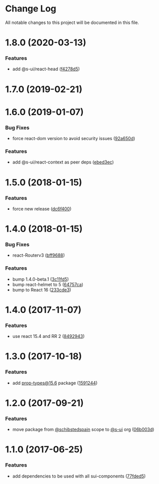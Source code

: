 # Change Log

All notable changes to this project will be documented in this file.

# 1.8.0 (2020-03-13)


### Features

* add @s-ui/react-head ([f4278d5](https://github.com/SUI-Components/sui/commit/f4278d5bfc1c2e1a6507a3905703e83cbc6924e4))



# 1.7.0 (2019-02-21)



# 1.6.0 (2019-01-07)


### Bug Fixes

* force react-dom version to avoid security issues ([92a650d](https://github.com/SUI-Components/sui/commit/92a650dcf39113a2a7d5d948f99067ac8fb60957))


### Features

* add @s-ui/react-context as peer deps ([ebed3ec](https://github.com/SUI-Components/sui/commit/ebed3ec07d6f91d44da9969437b0d6d39ed46696))



# 1.5.0 (2018-01-15)


### Features

* force new release ([dc6f400](https://github.com/SUI-Components/sui/commit/dc6f4004e04a8cd42d25403cf8cc9f97a25c2af1))



# 1.4.0 (2018-01-15)


### Bug Fixes

* react-Routerv3 ([bff9688](https://github.com/SUI-Components/sui/commit/bff9688e818311b92a8a9fed612949b4f0496aeb))


### Features

* bump 1.4.0-beta.1 ([3c11fd5](https://github.com/SUI-Components/sui/commit/3c11fd5cabd203ce0d2bad14ebd95d3ca144434b))
* bump react-helmet to 5 ([64757ca](https://github.com/SUI-Components/sui/commit/64757ca6cff28f54b9f8f35dec3e6afc2c071352))
* bump to React 16 ([233cde3](https://github.com/SUI-Components/sui/commit/233cde37bfb64caa81e6e84b6c6504e040fc2e80))



# 1.4.0 (2017-11-07)


### Features

* use react 15.4 and RR 2 ([8492943](https://github.com/SUI-Components/sui/commit/849294310405d3ff562bf1a4047101ffaf2ef0b0))



# 1.3.0 (2017-10-18)


### Features

* add prop-types@15.6 package ([1591244](https://github.com/SUI-Components/sui/commit/1591244dad51a329c40ba2754ce9a9654a2f0237))



# 1.2.0 (2017-09-21)


### Features

* move package from [@schibstedspain](https://github.com/schibstedspain) scope to [@s-ui](https://github.com/s-ui) org ([06b003d](https://github.com/SUI-Components/sui/commit/06b003d8c6b6f541046c65747d4804b83a819a43))



# 1.1.0 (2017-06-25)


### Features

* add dependencies to be used with all sui-components ([77fded5](https://github.com/SUI-Components/sui/commit/77fded53946412f421504f683ca5583798884381))



